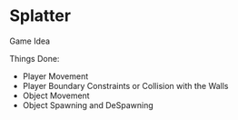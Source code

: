 # Splatter

Game Idea

Things Done:
- Player Movement
- Player Boundary Constraints or Collision with the Walls
- Object Movement
- Object Spawning and DeSpawning
